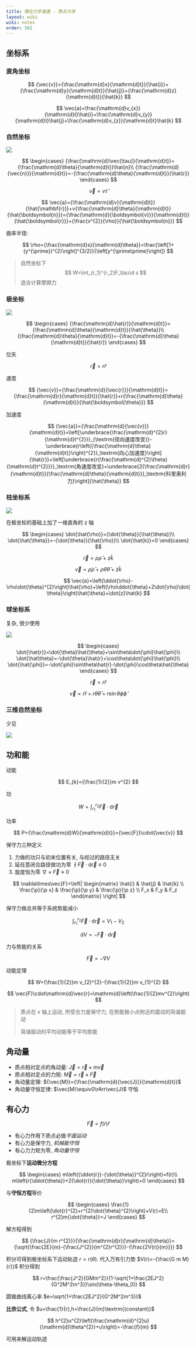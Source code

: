 ```yaml
---
title: 理论力学速通 - 质点力学
layout: wiki
wiki: notes
order: 501
---
```


## 坐标系

### 直角坐标

$$
{\vec{v}}={\frac{\mathrm{d}x}{\mathrm{d}t}}{\hat{i}}+{\frac{\mathrm{d}y}{\mathrm{d}t}}{\hat{j}}+{\frac{\mathrm{d}z}{\mathrm{d}t}}{\hat{k}}
$$

$$
\vec{a}=\frac{\mathrm{d}v_{x}}{\mathrm{d}t}\hat{i}+\frac{\mathrm{d}v_{y}}{\mathrm{d}t}\hat{j}+\frac{\mathrm{d}v_{z}}{\mathrm{d}t}\hat{k}
$$

### 自然坐标

![](https://cdn.duanyll.com/img/2022-12-13-10-19-43.png)

$$
\begin{cases}
    {\frac{\mathrm{d}\vec{\tau}}{\mathrm{d}t}}={\frac{\mathrm{d}\theta}{\mathrm{d}t}}\hat{n}\\
    {\frac{\mathrm{d}{\vec{n}}}{\mathrm{d}t}}=-{\frac{\mathrm{d}\theta}{\mathrm{d}t}}{\hat{r}}
\end{cases}
$$

$$
\vec{v}=v\hat\tau
$$

$$
\vec{a}={\frac{\mathrm{d}v}{\mathrm{d}t}}{\hat{\mathbf{r}}}+v{\frac{\mathrm{d}\theta}{\mathrm{d}t}}{\hat{\boldsymbol{n}}}={\frac{\mathrm{d}{\boldsymbol{v}}}{\mathrm{d}t}}{\hat{\boldsymbol{r}}}+{\frac{v^{2}}{\rho}}{\hat{\boldsymbol{n}}}
$$

曲率半径:

$$
\rho={\frac{\mathrm{d}s}{\mathrm{d}\theta}}=\frac{\left[1+(y^{\prime})^{2}\right]^{3/2}}{\left[y^{\prime\prime}\right]}
$$

> 自然坐标下
> $$
> W=\int_{r_1}^{r_2}F_\tau\d s
> $$
> 适合计算摩擦力

### 极坐标

![](https://cdn.duanyll.com/img/2022-12-13-10-28-31.png)

$$
\begin{cases}
{\frac{\mathrm{d}\hat{r}}{\mathrm{d}t}}={\frac{\mathrm{d}\theta}{\mathrm{d}t}}{\hat{\theta}}\\
{\frac{\mathrm{d}\theta}{\mathrm{d}t}}=-{\frac{\mathrm{d}\theta}{\mathrm{d}t}}{\hat{r}}
\end{cases}
$$

位矢

$$
{\vec{r}}=r{\hat{r}}
$$

速度

$$
{\vec{v}}={\frac{\mathrm{d}{\vec{r}}}{\mathrm{d}t}}={\frac{\mathrm{d}r}{\mathrm{d}t}}{\hat{r}}+r{\frac{\mathrm{d}\theta}{\mathrm{d}t}}{\hat{\boldsymbol{\theta}}}
$$

加速度

$$
{\vec{a}}={\frac{\mathrm{d}{\vec{v}}}{\mathrm{d}t}}=\left[\underbrace{\frac{\mathrm{d}^{2}r}{\mathrm{d}t^{2}}}_{\textrm{径向速度改变}}-\underbrace{r\left({\frac{\mathrm{d}\theta}{\mathrm{d}t}}\right)^{2}}_\textrm{向心加速度}\right]{\hat{r}}+\left[\underbrace{r{\frac{\mathrm{d}^{2}\theta}{\mathrm{d}t^{2}}}}_\textrm{角速度改变}+\underbrace{2{\frac{\mathrm{d}r}{\mathrm{d}t}}{\frac{\mathrm{d}\theta}{\mathrm{d}t}}}_\textrm{科里奥利力}\right]{\hat{\theta}}
$$

### 柱坐标系

![](https://cdn.duanyll.com/img/2022-12-13-11-18-38.png)

在极坐标的基础上加了一维直角的 z 轴

$$
\begin{cases}
    \dot{\hat{\rho}}={\dot{\theta}}{\hat{\theta}}\\
    \dot{\hat{\theta}}=-{\dot{\theta}}{\hat{\rho}}\\
    \dot{\hat{k}}=0
\end{cases}
$$

$$
{\vec{r}}=\rho{\hat{\rho}}+z{\hat{k}}
$$

$$
\vec{v}=\dot{\rho}\hat{\rho}+\rho\dot{\theta}\hat{\theta}+\dot{z}\hat{k}
$$

$$
\vec{a}=\left(\ddot{\rho}-\rho\dot{\theta}^{2}\right)\hat{\rho}+\left(\rho\ddot{\theta}+2\dot{\rho}\dot{\theta}\right)\hat{\theta}+\dot{z}\hat{k}
$$

### 球坐标系

复杂, 很少使用

![](https://cdn.duanyll.com/img/2022-12-13-11-26-08.png)

$$
\begin{cases}
    \dot{\hat{r}}=\dot{\theta}\hat{\theta}+\sin\theta\dot{\phi}\hat{\phi}\\
    \dot{\hat\theta}=-\dot{\theta}\hat{r}+\cos\theta\dot{\phi}\hat{\phi}\\
    \dot{\hat{\phi}}=-\dot{\phi}\sin\theta\hat{r}-\dot{\phi}\cos\theta\hat{\theta}
\end{cases}
$$

$$
{\vec{r}}=r{\hat{r}}
$$

$$
\vec{v}=\dot{r}\hat{r}+r\dot{\theta}\hat{\theta}+r\sin{\theta}\dot{\phi}\hat{\phi}
$$

### 三维自然坐标

少见

![](https://cdn.duanyll.com/img/20230218220023.png)

## 功和能

动能

$$
E_{k}={\frac{1}{2}}m v^{2}
$$

功

$$
W=\int_{r_{1}}^{r_{2}}{\vec{F}}\cdot\mathrm{d}{\vec{r}}
$$

功率

$$
P={\frac{\mathrm{d}W}{\mathrm{d}t}}={\vec{F}}\cdot{\vec{v}}
$$

保守力三种定义

1. 力做的功只与初末位置有关, 与经过的路径无关
2. 延任意闭合路径做功为零 $\oint{\vec{F}}\cdot\mathrm{d}{\vec{r}}\equiv0$
3. 旋度恒为零 $\nabla\times{\vec{F}}\equiv0$

$$
\nabla\times\vec{F}=\left|
    \begin{matrix}
        \hat{i} & \hat{j} & \hat{k} \\
        \frac{\p}{\p x} & \frac{\p}{\p y} & \frac{\p}{\p z} \\
        F_x & F_y & F_z
    \end{matrix}
\right|
$$

保守力做总共等于系统势能减小

$$
\int_{r_{1}}^{r_{2}}{\vec{F}}\cdot\mathrm{d}{\vec{r}}=V_{1}-V_{2}
$$

$$
\mathrm{d}V=-{\vec{F}}\cdot\mathrm{d}{\vec{r}}
$$

力与势能的关系

$$
{\vec{F}}=-\nabla V
$$

动能定理

$$
W={\frac{1}{2}}m v_{2}^{2}-{\frac{1}{2}}m v_{1}^{2}
$$

$$
\vec{F}\cdot\mathrm{d}\vec{r}=\mathrm{d}\left(\frac{1}{2}mv^{2}\right)
$$

> 质点在 $x$ 轴上运动, 所受合力是保守力, 在势能极小点附近的震动的简谐振动
>
> 简谐振动的平均动能等于平均势能

## 角动量

- 质点相对定点的角动量: ${\vec{J}}={\vec{r}}\times m{\vec{v}}$
- 质点相对定点的力矩: ${\vec{M}}={\vec{r}}\times{\vec{F}}$
- 角动量定理: ${\vec{M}}={\frac{\mathrm{d}{\vec{J}}}{\mathrm{d}t}}$
- 角动量守恒定律: $\vec{M}\equiv0\rArr\vec{J}$ 守恒

## 有心力

$$
{\vec{F}}=f(r){\hat{r}}
$$

- 有心力作用下质点必做*平面运动*
- 有心力是保守力, *机械能守恒*
- 有心力力矩为零, *角动量守恒*

极坐标下**运动微分方程**

$$
\begin{cases}
    m\left({\ddot{r}}-{\dot{\theta}}^{2}r\right)=f(r)\\
    m\left(r{\ddot{\theta}}+2{\dot{r}}{\dot{\theta}}\right)=0
\end{cases}
$$

与**守恒方程**等价

$$
\begin{cases}
    \frac{1}{2}m\left(\dot{r}^{2}+r^{2}\dot{\theta}^{2}\right)+V(r)=E\\
    r^{2}m{\dot{\theta}}=J
\end{cases}
$$

解方程得到

$$
{\frac{J}{m r^{2}}}{\frac{\mathrm{d}r}{\mathrm{d}\theta}}={\sqrt{\frac{2E}{m}-{\frac{J^{2}}{m^{2}r^{2}}}-{\frac{2V(r)}{m}}}}
$$

积分可得到极坐标系下运动轨迹 $r=r(\theta)$. 代入万有引力势 $V(r)=-{\frac{G m M}{r}}$ 积分得到

$$
r=\frac{\frac{J^2}{GMm^2}}{1-\sqrt{1+\frac{2EJ^2}{G^2M^2m^3}}\sin(\theta-\theta_0)}
$$

圆锥曲线离心率 $e=\sqrt{1+\frac{2EJ^2}{G^2M^2m^3}}$

**比奈公式**, 令 $u=\frac{1}{r},h=\frac{J}{m}\textrm{(constant)}$

$$
h^{2}u^{2}\left(\frac{\mathrm{d}^{2}u}{\mathrm{d}\theta^{2}}+u\right)=-\frac{f}{m}
$$

可用来解运动轨迹